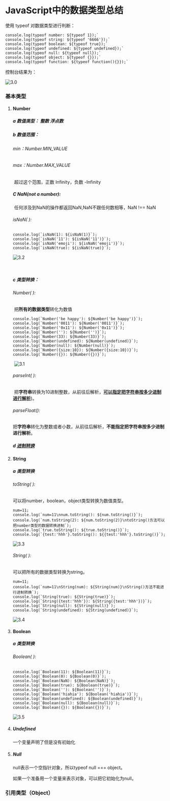 # JavaScript中的数据类型总结

使用 typeof 对数据类型进行判断：

```
console.log(typeof number: ${typeof 1});`
console.log(typeof string: ${typeof '6666'});`
console.log(typeof boolean: ${typeof true});`
console.log(typeof undefined: ${typeof undefined});`
console.log(typeof null: ${typeof null});`
console.log(typeof object: ${typeof {}});`
console.log(typeof function: ${typeof function(){}});`
```

控制台结果为：

![3.0](https://github.com/YananMao/JavaScript-Grammars/blob/master/pictures/3.0.png)

### 基本类型

1. #### Number

   ##### a 数值类型： 整数 浮点数

   ##### b 数值范围：

   ###### 	min：Number.MIN_VALUE

   ###### 	max：Number.MAX_VALUE

   ​	超过这个范围，正数 Infinity，负数 -Infinity

   ##### C NaN(not a number):	

   ​	任何涉及到NaN的操作都返回NaN,NaN不跟任何数相等，NaN !== NaN

   ###### 	isNaN( ):

   ```
   console.log(`isNaN(1): ${isNaN(1)}`);
   console.log(`isNaN('11'): ${isNaN('11')}`);
   console.log(`isNaN('emoji'): ${isNaN('emoji')}`);
   console.log(`isNaN(true): ${isNaN(true)}`);
   ```

   ![3.2](https://github.com/YananMao/JavaScript-Grammars/blob/master/pictures/3.2.png)

   ​	

   ##### c 类型转换：

   ###### 	Number( ):

   ​	把**所有的数据类型**转化为数值

   ```
   console.log(`Number('be happy'): ${Number('be happy')}`);
   console.log(`Number('0011'): ${Number('0011')}`);
   console.log(`Number('0x11'): ${Number('0x11')}`);
   console.log(`Number(''): ${Number('')}`);
   console.log(`Number(33): ${Number(33)}`);
   console.log(`Number(undefined): ${Number(undefined)}`);
   console.log(`Number(null): ${Number(null)}`);
   console.log(`Number({size:10}): ${Number({size:10})}`);
   console.log(`Number({}): ${Number({})}`);
   ```

   ​	![3.1](https://github.com/YananMao/JavaScript-Grammars/blob/master/pictures/3.1.png)

   ###### 	parseInt( ):

   ​	把**字符串**转换为10进制整数，从前往后解析，**[可以指定把字符串按多少进制进行解析](https://github.com/YananMao/JavaScript-Grammars/blob/master/JavaScript%E5%B8%B8%E7%94%A8%E8%AF%AD%E6%B3%95%E6%80%BB%E7%BB%93/4js%E4%B8%AD%E8%BF%9B%E5%88%B6%E8%BD%AC%E6%8D%A2.md)**)。

   ###### 	parseFloat():

   ​	把**字符串**转化为整数或者小数，从前往后解析，**不能指定把字符串按多少进制进行解析**。

   ##### d [进制转换](https://github.com/YananMao/JavaScript-Grammars/blob/master/JavaScript%E5%B8%B8%E7%94%A8%E8%AF%AD%E6%B3%95%E6%80%BB%E7%BB%93/4js%E4%B8%AD%E8%BF%9B%E5%88%B6%E8%BD%AC%E6%8D%A2.md)

2. #### String

   ##### a 类型转换

   ###### toString( ):

   可以将number，boolean，object类型转换为数值类型。

   ```
   num=11;
   console.log(`num=11\nnum.toString(): ${num.toString()}`);
   console.log(`num.toString(2): ${num.toString(2)}\ntoString()方法可以把number类型的数据转换进制`);
   console.log(`true.toString(): ${true.toString()}`);
   console.log(`{test:'hhh'}.toString(): ${{test:'hhh'}.toString()}`);
   ```

   ![3.3](https://github.com/YananMao/JavaScript-Grammars/blob/master/pictures/3.3.png)

   ###### String( ):

   可以把所有的数据类型转换为string。

   ```
   num=11;
   console.log(`num=11\nString(num): ${String(num)}\nString()方法不能进行进制转换`);
   console.log(`String(true): ${String(true)}`);
   console.log(`String({test:'hhh'}): ${String({test:'hhh'})}`);
   console.log(`String(null): ${String(null)}`);
   console.log(`String(undefined): ${String(undefined)}`);
   ```

   ![3.4](https://github.com/YananMao/JavaScript-Grammars/blob/master/pictures/3.4.png)

3. #### Boolean

   ##### a 类型转换

   ###### Boolean( ):

   ```
   console.log(`Boolean(11): ${Boolean(11)}`);
   console.log(`Boolean(0): ${Boolean(0)}`);
   console.log(`Boolean(NaN): ${Boolean(NaN)}`);
   console.log(`Boolean(true): ${Boolean(true)}`);
   console.log(`Boolean(''): ${Boolean('')}`);
   console.log(`Boolean('hiahia'): ${Boolean('hiahia')}`);
   console.log(`Boolean(undefined): ${Boolean(undefined)}`);
   console.log(`Boolean(null): ${Boolean(null)}`);
   console.log(`Boolean({}): ${Boolean({})}`);
   ```

   ![3.5](https://github.com/YananMao/JavaScript-Grammars/blob/master/pictures/3.5.png)

4. ##### Undefined

   一个变量声明了但是没有初始化

5. ##### Null

   null表示一个空指针对象，所以typeof null === object。

   如果一个准备用一个变量来表示对象，可以把它初始化为null。

### 引用类型（Object）

